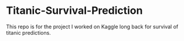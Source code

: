 # Titanic-Survival-Prediction
This repo is for the project I worked on Kaggle long back for survival of titanic predictions.
